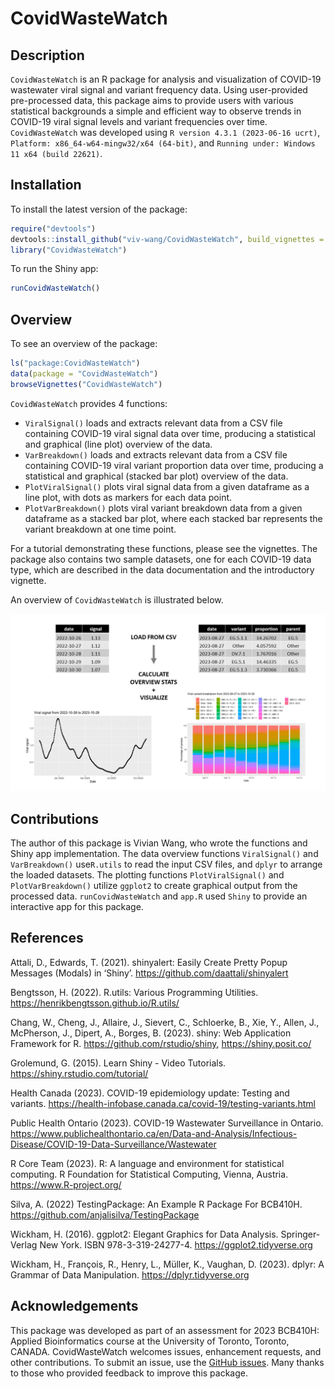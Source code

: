 
<!-- README.md is generated from README.Rmd. Please edit that file -->

# CovidWasteWatch

<!-- badges: start -->
<!-- badges: end -->

## Description

`CovidWasteWatch` is an R package for analysis and visualization of
COVID-19 wastewater viral signal and variant frequency data. Using
user-provided pre-processed data, this package aims to provide users
with various statistical backgrounds a simple and efficient way to
observe trends in COVID-19 viral signal levels and variant frequencies
over time. `CovidWasteWatch` was developed using
`R version 4.3.1 (2023-06-16 ucrt)`,
`Platform: x86_64-w64-mingw32/x64 (64-bit)`, and
`Running under: Windows 11 x64 (build 22621)`.

## Installation

To install the latest version of the package:

``` r
require("devtools")
devtools::install_github("viv-wang/CovidWasteWatch", build_vignettes = TRUE)
library("CovidWasteWatch")
```

To run the Shiny app:

``` r
runCovidWasteWatch()
```

## Overview

To see an overview of the package:

``` r
ls("package:CovidWasteWatch")
data(package = "CovidWasteWatch")
browseVignettes("CovidWasteWatch") 
```

`CovidWasteWatch` provides 4 functions:

- `ViralSignal()` loads and extracts relevant data from a CSV file
  containing COVID-19 viral signal data over time, producing a
  statistical and graphical (line plot) overview of the data.
- `VarBreakdown()` loads and extracts relevant data from a CSV file
  containing COVID-19 viral variant proportion data over time, producing
  a statistical and graphical (stacked bar plot) overview of the data.
- `PlotViralSignal()` plots viral signal data from a given dataframe as
  a line plot, with dots as markers for each data point.
- `PlotVarBreakdown()` plots viral variant breakdown data from a given
  dataframe as a stacked bar plot, where each stacked bar represents the
  variant breakdown at one time point.

For a tutorial demonstrating these functions, please see the vignettes.
The package also contains two sample datasets, one for each COVID-19
data type, which are described in the data documentation and the
introductory vignette.

An overview of `CovidWasteWatch` is illustrated below.

![](./inst/extdata/package_overview.png)

## Contributions

The author of this package is Vivian Wang, who wrote the functions and
Shiny app implementation. The data overview functions `ViralSignal()`
and `VarBreakdown()` use`R.utils` to read the input CSV files, and
`dplyr` to arrange the loaded datasets. The plotting functions
`PlotViralSignal()` and `PlotVarBreakdown()` utilize `ggplot2` to create
graphical output from the processed data. `runCovidWasteWatch` and
`app.R` used `Shiny` to provide an interactive app for this package.

## References

Attali, D., Edwards, T. (2021). shinyalert: Easily Create Pretty Popup
Messages (Modals) in ‘Shiny’. <https://github.com/daattali/shinyalert>

Bengtsson, H. (2022). R.utils: Various Programming Utilities.
<https://henrikbengtsson.github.io/R.utils/>

Chang, W., Cheng, J., Allaire, J., Sievert, C., Schloerke, B., Xie, Y.,
Allen, J., McPherson, J., Dipert, A., Borges, B. (2023). shiny: Web
Application Framework for R. <https://github.com/rstudio/shiny>,
<https://shiny.posit.co/>

Grolemund, G. (2015). Learn Shiny - Video Tutorials.
<https://shiny.rstudio.com/tutorial/>

Health Canada (2023). COVID-19 epidemiology update: Testing and
variants.
<https://health-infobase.canada.ca/covid-19/testing-variants.html>

Public Health Ontario (2023). COVID-19 Wastewater Surveillance in
Ontario.
<https://www.publichealthontario.ca/en/Data-and-Analysis/Infectious-Disease/COVID-19-Data-Surveillance/Wastewater>

R Core Team (2023). R: A language and environment for statistical
computing. R Foundation for Statistical Computing, Vienna, Austria.
<https://www.R-project.org/>

Silva, A. (2022) TestingPackage: An Example R Package For BCB410H.
<https://github.com/anjalisilva/TestingPackage>

Wickham, H. (2016). ggplot2: Elegant Graphics for Data Analysis.
Springer-Verlag New York. ISBN 978-3-319-24277-4.
<https://ggplot2.tidyverse.org>

Wickham, H., François, R., Henry, L., Müller, K., Vaughan, D. (2023).
dplyr: A Grammar of Data Manipulation. <https://dplyr.tidyverse.org>

## Acknowledgements

This package was developed as part of an assessment for 2023 BCB410H:
Applied Bioinformatics course at the University of Toronto, Toronto,
CANADA. CovidWasteWatch welcomes issues, enhancement requests, and other
contributions. To submit an issue, use the [GitHub
issues](https://github.com/viv-wang/CovidWasteWatch/issues). Many thanks
to those who provided feedback to improve this package.
